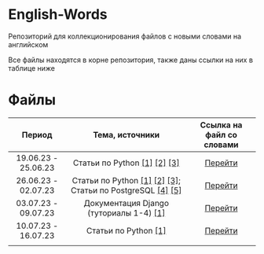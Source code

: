 # English-Words
Репозиторий для коллекционирования файлов с новыми словами на английском

Все файлы находятся в корне репозитория, также даны ссылки на них в таблице ниже

# Файлы

|       Период        |                                                                                                                                                                                     Тема, источники                                                                                                                                                                                     |                               Ссылка на файл со словами                                |
|:-------------------:|:---------------------------------------------------------------------------------------------------------------------------------------------------------------------------------------------------------------------------------------------------------------------------------------------------------------------------------------------------------------------------------------:|:--------------------------------------------------------------------------------------:|
| 19.06.23 - 25.06.23 |                                                                               Статьи по Python [[1]](https://www.python.org/dev/peps/pep-0008/) [[2]](https://medium.com/hackernoon/python-tricks-101-2836251922e0) [[3]](https://medium.com/free-code-camp/an-a-z-of-useful-python-tricks-b467524ee747)                                                                                | [Перейти](https://github.com/pas-zhukov/English-Words/blob/main/ENG_zhukov_210623.txt) |
| 26.06.23 - 02.07.23 | Статьи по Python [[1]](https://www.python.org/dev/peps/pep-0257/) [[2]](https://www.tutorialsteacher.com/python/public-private-protected-modifiers) [[3]](https://medium.com/python-features/magic-methods-demystified-3c9e93144bf7); Статьи по PostgreSQL [[4]](https://www.postgresql.org/docs/current/intro-whatis.html) [[5]](https://www.postgresql.org/docs/current/history.html) | [Перейти](https://github.com/pas-zhukov/English-Words/blob/main/ENG_zhukov_300623.txt) |
| 03.07.23 - 09.07.23 |                                                                                                                                                 Документация Django (туториалы 1-4) [[1]](https://docs.djangoproject.com/en/3.2/intro/)                                                                                                                                                 | [Перейти](https://github.com/pas-zhukov/English-Words/blob/main/ENG_zhukov_090723.txt) |
| 10.07.23 - 16.07.23 |                                         Статьи по Python [[1]](https://www.python.org/dev/peps/pep-0282/)                                                                                                                                                                                                                                                                               | [Перейти](https://github.com/pas-zhukov/English-Words/blob/main/ENG_zhukov_160723.txt) |
|                     |                                                                                                                                                                                                                                                                                                                                                                                         |                                                                                        |
